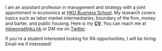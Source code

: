 I am an assistant professor in management and strategy with a joint appointment in economics at [HKU Business School](https://www.hkubs.hku.hk/). My research covers topics such as labor market intermediaries, boundary of the firm, money and barter, and public housing. Here is my __[CV](/pdf/CV.pdf)__. You can reach me at [mbwong@hku.hk](mailto:mbwong@hku.hk) or DM me on [Twitter](https://twitter.com/mbwong). 

If you're a student interested looking for RA opportunities, I will be hiring. Email me if interested! 
